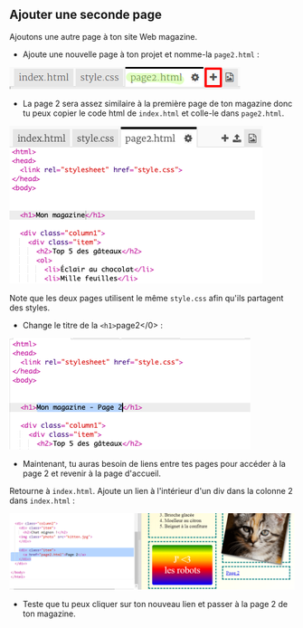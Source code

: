 ## Ajouter une seconde page

Ajoutons une autre page à ton site Web magazine.

+ Ajoute une nouvelle page à ton projet et nomme-la `page2.html` :

![capture d'écran](images/magazine-page2.png)

+ La page 2 sera assez similaire à la première page de ton magazine donc tu peux copier le code html de `index.html` et colle-le dans `page2.html`.

![capture d’écran](images/magazine-page2-html.png)

Note que les deux pages utilisent le même `style.css` afin qu'ils partagent des styles.

+ Change le titre de la `<h1>`page2</0> :

![capture d'écran](images/magazine-page2-h1.png)

+ Maintenant, tu auras besoin de liens entre tes pages pour accéder à la page 2 et revenir à la page d'accueil.

Retourne à `index.html`. Ajoute un lien à l'intérieur d'un div dans la colonne 2 dans `index.html` :

![capture d'écran](images/magazine-page2-link.png)

+ Teste que tu peux cliquer sur ton nouveau lien et passer à la page 2 de ton magazine.